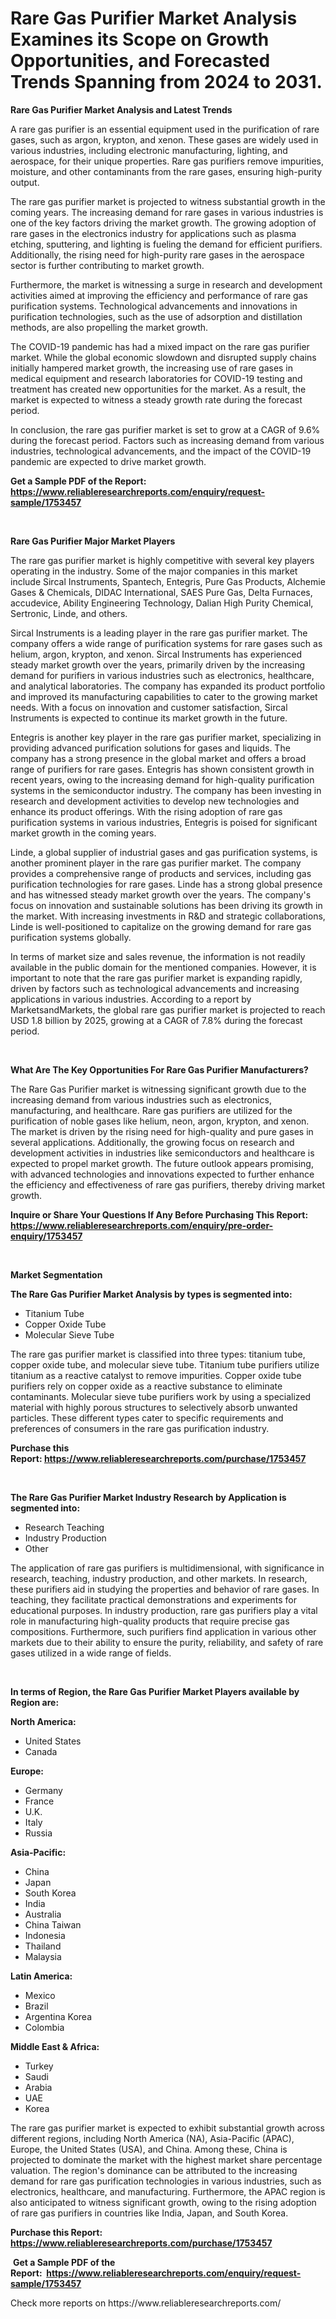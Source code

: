 <p><h1>Rare Gas Purifier Market Analysis Examines its Scope on Growth Opportunities, and Forecasted Trends Spanning from 2024 to 2031.</h1></p><p><strong>Rare Gas Purifier Market Analysis and Latest Trends</strong></p>
<p><p>A rare gas purifier is an essential equipment used in the purification of rare gases, such as argon, krypton, and xenon. These gases are widely used in various industries, including electronic manufacturing, lighting, and aerospace, for their unique properties. Rare gas purifiers remove impurities, moisture, and other contaminants from the rare gases, ensuring high-purity output.</p><p>The rare gas purifier market is projected to witness substantial growth in the coming years. The increasing demand for rare gases in various industries is one of the key factors driving the market growth. The growing adoption of rare gases in the electronics industry for applications such as plasma etching, sputtering, and lighting is fueling the demand for efficient purifiers. Additionally, the rising need for high-purity rare gases in the aerospace sector is further contributing to market growth.</p><p>Furthermore, the market is witnessing a surge in research and development activities aimed at improving the efficiency and performance of rare gas purification systems. Technological advancements and innovations in purification technologies, such as the use of adsorption and distillation methods, are also propelling the market growth.</p><p>The COVID-19 pandemic has had a mixed impact on the rare gas purifier market. While the global economic slowdown and disrupted supply chains initially hampered market growth, the increasing use of rare gases in medical equipment and research laboratories for COVID-19 testing and treatment has created new opportunities for the market. As a result, the market is expected to witness a steady growth rate during the forecast period.</p><p>In conclusion, the rare gas purifier market is set to grow at a CAGR of 9.6% during the forecast period. Factors such as increasing demand from various industries, technological advancements, and the impact of the COVID-19 pandemic are expected to drive market growth.</p></p>
<p><strong>Get a Sample PDF of the Report:&nbsp; <a href="https://www.reliableresearchreports.com/enquiry/request-sample/1753457">https://www.reliableresearchreports.com/enquiry/request-sample/1753457</a></strong></p>
<p>&nbsp;</p>
<p><strong>Rare Gas Purifier Major Market Players</strong></p>
<p><p>The rare gas purifier market is highly competitive with several key players operating in the industry. Some of the major companies in this market include Sircal Instruments, Spantech, Entegris, Pure Gas Products, Alchemie Gases & Chemicals, DIDAC International, SAES Pure Gas, Delta Furnaces, accudevice, Ability Engineering Technology, Dalian High Purity Chemical, Sertronic, Linde, and others.</p><p>Sircal Instruments is a leading player in the rare gas purifier market. The company offers a wide range of purification systems for rare gases such as helium, argon, krypton, and xenon. Sircal Instruments has experienced steady market growth over the years, primarily driven by the increasing demand for purifiers in various industries such as electronics, healthcare, and analytical laboratories. The company has expanded its product portfolio and improved its manufacturing capabilities to cater to the growing market needs. With a focus on innovation and customer satisfaction, Sircal Instruments is expected to continue its market growth in the future.</p><p>Entegris is another key player in the rare gas purifier market, specializing in providing advanced purification solutions for gases and liquids. The company has a strong presence in the global market and offers a broad range of purifiers for rare gases. Entegris has shown consistent growth in recent years, owing to the increasing demand for high-quality purification systems in the semiconductor industry. The company has been investing in research and development activities to develop new technologies and enhance its product offerings. With the rising adoption of rare gas purification systems in various industries, Entegris is poised for significant market growth in the coming years.</p><p>Linde, a global supplier of industrial gases and gas purification systems, is another prominent player in the rare gas purifier market. The company provides a comprehensive range of products and services, including gas purification technologies for rare gases. Linde has a strong global presence and has witnessed steady market growth over the years. The company's focus on innovation and sustainable solutions has been driving its growth in the market. With increasing investments in R&D and strategic collaborations, Linde is well-positioned to capitalize on the growing demand for rare gas purification systems globally.</p><p>In terms of market size and sales revenue, the information is not readily available in the public domain for the mentioned companies. However, it is important to note that the rare gas purifier market is expanding rapidly, driven by factors such as technological advancements and increasing applications in various industries. According to a report by MarketsandMarkets, the global rare gas purifier market is projected to reach USD 1.8 billion by 2025, growing at a CAGR of 7.8% during the forecast period.</p></p>
<p>&nbsp;</p>
<p><strong>What Are The Key Opportunities For Rare Gas Purifier Manufacturers?</strong></p>
<p><p>The Rare Gas Purifier market is witnessing significant growth due to the increasing demand from various industries such as electronics, manufacturing, and healthcare. Rare gas purifiers are utilized for the purification of noble gases like helium, neon, argon, krypton, and xenon. The market is driven by the rising need for high-quality and pure gases in several applications. Additionally, the growing focus on research and development activities in industries like semiconductors and healthcare is expected to propel market growth. The future outlook appears promising, with advanced technologies and innovations expected to further enhance the efficiency and effectiveness of rare gas purifiers, thereby driving market growth.</p></p>
<p><strong>Inquire or Share Your Questions If Any Before Purchasing This Report: <a href="https://www.reliableresearchreports.com/enquiry/pre-order-enquiry/1753457">https://www.reliableresearchreports.com/enquiry/pre-order-enquiry/1753457</a></strong></p>
<p>&nbsp;</p>
<p><strong>Market Segmentation</strong></p>
<p><strong>The Rare Gas Purifier Market Analysis by types is segmented into:</strong></p>
<p><ul><li>Titanium Tube</li><li>Copper Oxide Tube</li><li>Molecular Sieve Tube</li></ul></p>
<p><p>The rare gas purifier market is classified into three types: titanium tube, copper oxide tube, and molecular sieve tube. Titanium tube purifiers utilize titanium as a reactive catalyst to remove impurities. Copper oxide tube purifiers rely on copper oxide as a reactive substance to eliminate contaminants. Molecular sieve tube purifiers work by using a specialized material with highly porous structures to selectively absorb unwanted particles. These different types cater to specific requirements and preferences of consumers in the rare gas purification industry.</p></p>
<p><strong>Purchase this Report:&nbsp;<a href="https://www.reliableresearchreports.com/purchase/1753457">https://www.reliableresearchreports.com/purchase/1753457</a></strong></p>
<p>&nbsp;</p>
<p><strong>The Rare Gas Purifier Market Industry Research by Application is segmented into:</strong></p>
<p><ul><li>Research Teaching</li><li>Industry Production</li><li>Other</li></ul></p>
<p><p>The application of rare gas purifiers is multidimensional, with significance in research, teaching, industry production, and other markets. In research, these purifiers aid in studying the properties and behavior of rare gases. In teaching, they facilitate practical demonstrations and experiments for educational purposes. In industry production, rare gas purifiers play a vital role in manufacturing high-quality products that require precise gas compositions. Furthermore, such purifiers find application in various other markets due to their ability to ensure the purity, reliability, and safety of rare gases utilized in a wide range of fields.</p></p>
<p>&nbsp;</p>
<p><strong>In terms of Region, the Rare Gas Purifier Market Players available by Region are:</strong></p>
<p>
    <p> <strong> North America: </strong>
        <ul>
            <li>United States</li>
            <li>Canada</li>
        </ul>
        </p> 
    <p> <strong> Europe: </strong>
        <ul>
            <li>Germany</li>
            <li>France</li>
            <li>U.K.</li>
            <li>Italy</li>
            <li>Russia</li>
        </ul>
        </p> 
    <p> <strong> Asia-Pacific: </strong>
        <ul>
            <li>China</li>
            <li>Japan</li>
            <li>South Korea</li>
            <li>India</li>
            <li>Australia</li>
            <li>China Taiwan</li>
            <li>Indonesia</li>
            <li>Thailand</li>
            <li>Malaysia</li>
        </ul>
        </p> 
    <p> <strong> Latin America: </strong>
        <ul>
            <li>Mexico</li>
            <li>Brazil</li>
            <li>Argentina Korea</li>
            <li>Colombia</li>
        </ul>
        </p> 
    <p> <strong> Middle East & Africa: </strong>
        <ul>
            <li>Turkey</li>
            <li>Saudi</li>
            <li>Arabia</li>
            <li>UAE</li>
            <li>Korea</li>
        </ul>
    </p>
    </p>
<p><p>The rare gas purifier market is expected to exhibit substantial growth across different regions, including North America (NA), Asia-Pacific (APAC), Europe, the United States (USA), and China. Among these, China is projected to dominate the market with the highest market share percentage valuation. The region's dominance can be attributed to the increasing demand for rare gas purification technologies in various industries, such as electronics, healthcare, and manufacturing. Furthermore, the APAC region is also anticipated to witness significant growth, owing to the rising adoption of rare gas purifiers in countries like India, Japan, and South Korea.</p></p>
<p><strong>Purchase this Report: <a href="https://www.reliableresearchreports.com/purchase/1753457">https://www.reliableresearchreports.com/purchase/1753457</a></strong></p>
<p>&nbsp;<strong>Get a Sample PDF of the Report:&nbsp;&nbsp;<a href="https://www.reliableresearchreports.com/enquiry/request-sample/1753457">https://www.reliableresearchreports.com/enquiry/request-sample/1753457</a></strong></p>
<p><strong></strong></p>
<p>Check more reports on https://www.reliableresearchreports.com/</p>